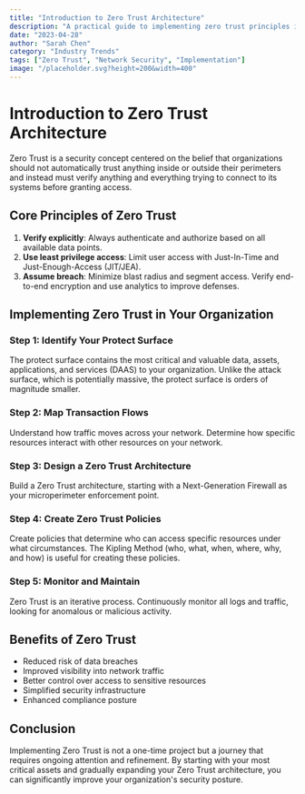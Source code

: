 ```yaml
---
title: "Introduction to Zero Trust Architecture"
description: "A practical guide to implementing zero trust principles in your organization's security strategy."
date: "2023-04-28"
author: "Sarah Chen"
category: "Industry Trends"
tags: ["Zero Trust", "Network Security", "Implementation"]
image: "/placeholder.svg?height=200&width=400"
---
```


# Introduction to Zero Trust Architecture

Zero Trust is a security concept centered on the belief that organizations should not automatically trust anything inside or outside their perimeters and instead must verify anything and everything trying to connect to its systems before granting access.

## Core Principles of Zero Trust

1. **Verify explicitly**: Always authenticate and authorize based on all available data points.
2. **Use least privilege access**: Limit user access with Just-In-Time and Just-Enough-Access (JIT/JEA).
3. **Assume breach**: Minimize blast radius and segment access. Verify end-to-end encryption and use analytics to improve defenses.

## Implementing Zero Trust in Your Organization

### Step 1: Identify Your Protect Surface

The protect surface contains the most critical and valuable data, assets, applications, and services (DAAS) to your organization. Unlike the attack surface, which is potentially massive, the protect surface is orders of magnitude smaller.

### Step 2: Map Transaction Flows

Understand how traffic moves across your network. Determine how specific resources interact with other resources on your network.

### Step 3: Design a Zero Trust Architecture

Build a Zero Trust architecture, starting with a Next-Generation Firewall as your microperimeter enforcement point.

### Step 4: Create Zero Trust Policies

Create policies that determine who can access specific resources under what circumstances. The Kipling Method (who, what, when, where, why, and how) is useful for creating these policies.

### Step 5: Monitor and Maintain

Zero Trust is an iterative process. Continuously monitor all logs and traffic, looking for anomalous or malicious activity.

## Benefits of Zero Trust

- Reduced risk of data breaches
- Improved visibility into network traffic
- Better control over access to sensitive resources
- Simplified security infrastructure
- Enhanced compliance posture

## Conclusion

Implementing Zero Trust is not a one-time project but a journey that requires ongoing attention and refinement. By starting with your most critical assets and gradually expanding your Zero Trust architecture, you can significantly improve your organization's security posture.
